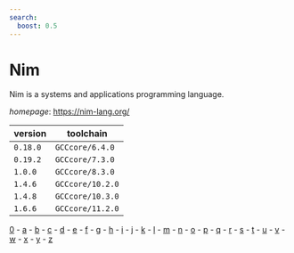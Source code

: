 ```yaml
---
search:
  boost: 0.5
---
```

# Nim

Nim is a systems and applications programming language.

*homepage*: <https://nim-lang.org/>

version | toolchain
--------|----------
``0.18.0`` | ``GCCcore/6.4.0``
``0.19.2`` | ``GCCcore/7.3.0``
``1.0.0`` | ``GCCcore/8.3.0``
``1.4.6`` | ``GCCcore/10.2.0``
``1.4.8`` | ``GCCcore/10.3.0``
``1.6.6`` | ``GCCcore/11.2.0``

[0](../0/index.md) - [a](../a/index.md) - [b](../b/index.md) - [c](../c/index.md) - [d](../d/index.md) - [e](../e/index.md) - [f](../f/index.md) - [g](../g/index.md) - [h](../h/index.md) - [i](../i/index.md) - [j](../j/index.md) - [k](../k/index.md) - [l](../l/index.md) - [m](../m/index.md) - [n](../n/index.md) - [o](../o/index.md) - [p](../p/index.md) - [q](../q/index.md) - [r](../r/index.md) - [s](../s/index.md) - [t](../t/index.md) - [u](../u/index.md) - [v](../v/index.md) - [w](../w/index.md) - [x](../x/index.md) - [y](../y/index.md) - [z](../z/index.md)

